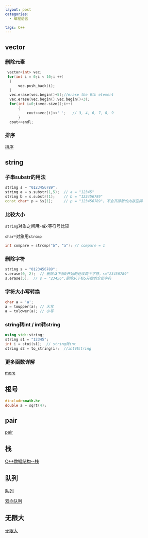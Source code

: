 ```yaml
---
layout: post
categories:
  - 编程语言

tags: C++
---
```


## vector

### 删除元素
```cpp
 vector<int> vec;
 for(int i = 0;i < 10;i ++)
  {
      vec.push_back(i);
  }
  vec.erase(vec.begin()+5);//erase the 6th element
  vec.erase(vec.begin(),vec.begin()+3);
  for(int i=0;i<vec.size();i++)
      {
          cout<<vec[i]<<' ';   // 3, 4, 6, 7, 8, 9
      }
  cout<<endl;      
```

### 排序
[排序](https://blog.csdn.net/sinat_34328764/article/details/81507796)

## string

### 子串substr的用法
```cpp
string s = "0123456789"; 
string a = s.substr(1,5);  // a = "12345"
string b = s.substr(1);    // b = "123456789"
const char* p = &s[1];     // p = "123456789"，不会开辟新的内存空间 
```
### 比较大小
`string`对象之间用`>`或`<`等符号比较  

`char*`对象用`strcmp`
```cpp
int compare = strcmp("b", "a"); // compare = 1
```

### 删除字符
```cpp
string s = "0123456789";
s.erase(0, 2);  // 删除从下标0开始的连续两个字符，s="23456789"
s.erase(5);  // s = "23456",删除从下标5开始的全部字符
```

### 字符大小写转换
```cpp
char a = 'a';
a = toupper(a); // 大写
a = tolower(a); // 小写
```

### string转int / int转string
```cpp
using std::string;
string s1 = "12345"; 
int i = stoi(s1);  // string转int
string s2 = to_string(i);  //int转string
```
### 更多函数详解
[more](https://www.renfei.org/blog/introduction-to-cpp-string.html)

## 根号
```cpp
#include<math.h>
double a = sqrt(4);
```
## pair
[pair](https://www.cnblogs.com/xiaoshiwang/p/9689939.html)

## 栈
[C++数据结构--栈](https://blog.csdn.net/zichen_ziqi/article/details/80807989)

## 队列
[队列](https://blog.csdn.net/zichen_ziqi/article/details/80819939)  

[双向队列](https://blog.csdn.net/qq_26460841/article/details/88377998)

## 无限大
[无限大](https://blog.csdn.net/sinat_24310873/article/details/53146459)